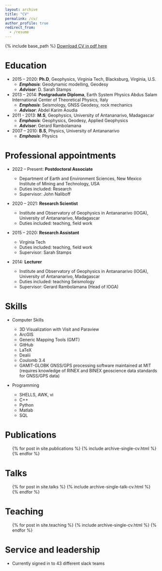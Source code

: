 ```yaml
---
layout: archive
title: "CV"
permalink: /cv/
author_profile: true
redirect_from:
  - /resume
---
```


{% include base_path %}
[Download CV in pdf here](https://github.com/trajaona/trajaona.github.io/raw/7584de247343e08406baec5ce5ae3339b41359e5/files/Rajaonarison_Tahiry_CV_2023.pdf)

Education
======
* 2015 – 2020: **Ph.D**, Geophysics, Virginia Tech, Blacksburg, Virginia, U.S.
  * ***Emphasis***: Geodynamic modelling, Geodesy
  * ***Advisor***: D. Sarah Stamps 
* 2013 – 2014: **Postgraduate Diploma**, Earth System Physics Abdus Salam International Center of Theoretical Physics, Italy                 
  * ***Emphasis***: Seismology, GNSS Geodesy, rock mechanics
  * ***Advisor***: Abdel Karim Aoudia
* 2011 - 2013: **M.S**, Geophysics, University of Antananarivo, Madagascar
  * ***Emphasis***: Geophysics, Geodesy, Applied Geophysics
  * ***Advisor***: Gerard Rambolamana
* 2007 – 2010: **B.S**, Physics, University of Antananarivo
  * ***Emphasis***: Physics

Professional appointments
======
* 2022 – Present: **Postdoctoral Associate** 
  * Department of Earth and Environment Sciences, New Mexico Institute of Mining and Technology, USA               
  * Duties included: Research 
  * Supervisor: John Naliboff

* 2020 – 2021: **Research Scientist**
  * Institute and Observatory of Geophysics in Antananarivo (IOGA), University of Antananarivo, Madagascar
  * Duties included: teaching, field work

* 2015 – 2020: **Research Assistant**
  * Virginia Tech
  * Duties included: teaching, field work
  * Supervisor: Sarah Stamps

* 2014: **Lecturer** 
  * Institute and Observatory of Geophysics in Antananarivo (IOGA), University of Antananarivo, Madagascar
  * Duties included: teaching Seismology
  * Supervisor: Gerard Rambolamana (Head of IOGA)

Skills
======
* Computer Skills
  * 3D Visualization with Visit and Paraview
  * ArcGIS
  * Generic Mapping Tools (GMT)
  * GitHub 
  * LaTeX
  * Dealii
  * Coulomb 3.4   
  * GAMIT-GLOBK GNSS/GPS processing software maintained at MIT (requires knowledge of RINEX and BINEX geoscience data standards for GNSS/GPS data)
  
* Programming
  * SHELLS, AWK, vi	
  * C++
  * Python
  * Matlab
  * SQL

Publications
======
  <ul>{% for post in site.publications %}
    {% include archive-single-cv.html %}
  {% endfor %}</ul>
  
Talks
======
  <ul>{% for post in site.talks %}
    {% include archive-single-talk-cv.html %}
  {% endfor %}</ul>
  
Teaching
======
  <ul>{% for post in site.teaching %}
    {% include archive-single-cv.html %}
  {% endfor %}</ul>
  
Service and leadership
======
* Currently signed in to 43 different slack teams
